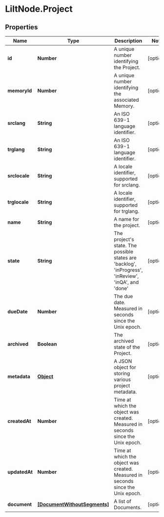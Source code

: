 # LiltNode.Project

## Properties

Name | Type | Description | Notes
------------ | ------------- | ------------- | -------------
**id** | **Number** | A unique number identifying the Project. | [optional] 
**memoryId** | **Number** | A unique number identifying the associated Memory. | [optional] 
**srclang** | **String** | An ISO 639-1 language identifier. | [optional] 
**trglang** | **String** | An ISO 639-1 language identifier. | [optional] 
**srclocale** | **String** | A locale identifier, supported for srclang. | [optional] 
**trglocale** | **String** | A locale identifier, supported for trglang. | [optional] 
**name** | **String** | A name for the project. | [optional] 
**state** | **String** | The project&#39;s state. The possible states are &#39;backlog&#39;, &#39;inProgress&#39;, &#39;inReview&#39;, &#39;inQA&#39;, and &#39;done&#39; | [optional] 
**dueDate** | **Number** | The due date. Measured in seconds since the Unix epoch. | [optional] 
**archived** | **Boolean** | The archived state of the Project. | [optional] 
**metadata** | [**Object**](.md) | A JSON object for storing various project metadata. | [optional] 
**createdAt** | **Number** | Time at which the object was created. Measured in seconds since the Unix epoch. | [optional] 
**updatedAt** | **Number** | Time at which the object was created. Measured in seconds since the Unix epoch. | [optional] 
**document** | [**[DocumentWithoutSegments]**](DocumentWithoutSegments.md) | A list of Documents. | [optional] 


